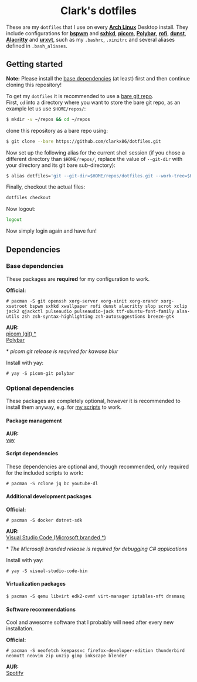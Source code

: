 <div align="center">
  <h1>Clark's dotfiles</h1>
</div>

These are my `dotfiles` that I use on every [**Arch Linux**](https://archlinux.org/) Desktop install. They include configurations for [**bspwm**](https://github.com/baskerville/bspwm) and [**sxhkd**](https://github.com/baskerville/sxhkd), [**picom**](https://github.com/yshui/picom), [**Polybar**](https://github.com/polybar/polybar), [**rofi**](https://github.com/davatorium/rofi), [**dunst**](https://github.com/dunst-project/dunst), [**Alacritty**](https://github.com/alacritty/alacritty) and [**urxvt**](https://wiki.archlinux.org/index.php/rxvt-unicode), such as my `.bashrc`, `.xinitrc` and several aliases defined in `.bash_aliases`.

## Getting started
**Note:** Please install the [base dependencies](#base-dependencies) (at least) first and then continue cloning this repository!

To get my `dotfiles` it is recommended to use a [bare git repo](). \
First, `cd` into a directory where you want to store the bare git repo, as an example let us use `$HOME/repos/`:
```bash
$ mkdir -v ~/repos && cd ~/repos
```
  clone this repository as a bare repo using:
```bash
$ git clone --bare https://github.com/clarkx86/dotfiles.git
```
Now set up the following alias for the current shell session (if you chose a different directory than `$HOME/repos/`, replace the value of `--git-dir` with your directory and its git bare sub-directory):
```bash
$ alias dotfiles='git --git-dir=$HOME/repos/dotfiles.git --work-tree=$HOME'
```
Finally, checkout the actual files:
```bash
dotfiles checkout
```
Now logout:
```bash
logout
```
Now simply login again and have fun!

## Dependencies
### Base dependencies
These packages are **required** for my configuration to work.

**Official:**
```
# pacman -S git openssh xorg-server xorg-xinit xorg-xrandr xorg-xsetroot bspwm sxhkd xwallpaper rofi dunst alacritty slop scrot xclip jack2 qjackctl pulseaudio pulseaudio-jack ttf-ubuntu-font-family alsa-utils zsh zsh-syntax-highlighting zsh-autosuggestions breeze-gtk
```

**AUR:** \
[picom (git) *](https://aur.archlinux.org/packages/picom-git/) \
[Polybar](https://aur.archlinux.org/packages/polybar/)

\* *picom git release is required for kawase blur*

Install with yay:
```
# yay -S picom-git polybar
```

### Optional dependencies
These packages are completely optional, however it is recommended to install them anyway, e.g. for [my scripts](https://github.com/clarkx86/dotfiles/tree/master/.scripts) to work.
#### Package management
**AUR:**\
[yay](https://aur.archlinux.org/packages/yay/)
#### Script dependencies
These dependencies are optional and, though recommended, only required for the included scripts to work:
```
# pacman -S rclone jq bc youtube-dl 
```

#### Additional development packages
**Official:**
```
# pacman -S docker dotnet-sdk
```
**AUR:** \
[Visual Studio Code (Microsoft branded *)](https://aur.archlinux.org/packages/visual-studio-code-bin/)

\* *The Microsoft branded release is required for debugging C# applications* 

Install with yay:
```
# yay -S visual-studio-code-bin
```

#### Virtualization packages
```
$ pacman -S qemu libvirt edk2-ovmf virt-manager iptables-nft dnsmasq
```

#### Software recommendations
Cool and awesome software that I probably will need after every new installation.

**Official:**
```
# pacman -S neofetch keepassxc firefox-developer-edition thunderbird neomutt neovim zip unzip gimp inkscape blender 
```
**AUR:** \
[Spotify](https://aur.archlinux.org/packages/spotify/)
